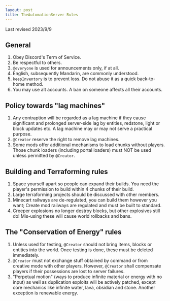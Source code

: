 ```yaml
---
layout: post
title: TheAutomationServer Rules
---
```


Last revised 2023/9/9

## General

1. Obey Discord's Term of Service.
2. Be respectful to others.
3. `@everyone` is used for announcements only, if at all.
4. English, subsequently Mandarin, are commonly understood.
5. `keepInventory` is to prevent loss. Do not abuse it as a quick back-to-home method.
6. You may use alt accounts. A ban on someone affects all their accounts.

## Policy towards "lag machines"

1. Any contraption will be regarded as a lag machine if they cause significant and prolonged server-side lag by entities, redstone, light or block updates etc. A lag machine may or may not serve a practical purpose.
2. `@Creator` reserve the right to remove lag machines.
3. Some mods offer additional mechanisms to load chunks without players. Those chunk loaders (including portal loaders) must NOT be used unless permitted by `@Creator`.

## Building and Terraforming rules

1. Space yourself apart so people can expand their builds. You need the player's permission to build within 4 chunks of their build.
2. Large terraforming projects should be discussed with other members.
3. Minecart railways are de-regulated, you can build them however you want; Create mod railways are regulated and must be built to standard.
4. Creeper explosions no longer destroy blocks, but other explosives still do! Mis-using these will cause world rollbacks and bans.

## The "Conservation of Energy" rules

1. Unless used for testing, `@Creator` should not bring items, blocks or entities into the world. Once testing is done, these must be deleted immediately.
2. `@Creator` must not exchange stuff obtained by command or from creative mode with other players. However, `@Creator` shall compensate players if their possessions are lost to server failures.
3. "Perpetual motion" (ways to produce infinite material or energy with no input) as well as duplication exploits will be actively patched, except core mechanics like infinite water, lava, obsidian and stone. Another exception is renewable energy.